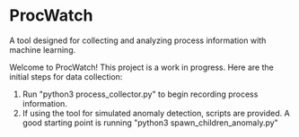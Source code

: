 # ProcWatch
A tool designed for collecting and analyzing process information with machine learning.

Welcome to ProcWatch! This project is a work in progress. Here are the initial steps for data collection:
1. Run "python3 process_collector.py" to begin recording process information.
2. If using the tool for simulated anomaly detection, scripts are provided. A good starting point is running "python3 spawn_children_anomaly.py" 
